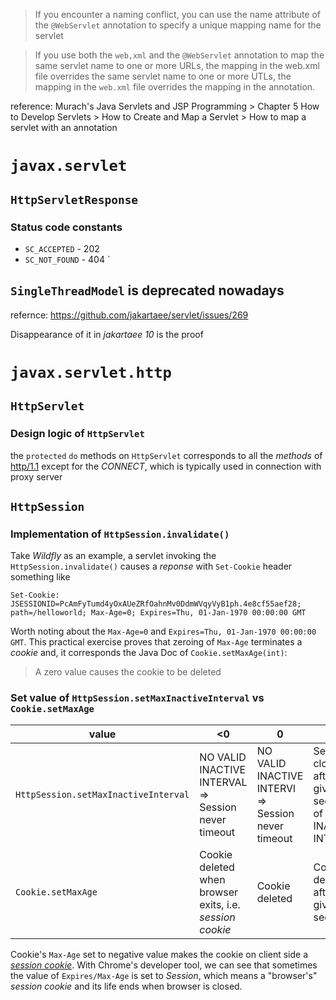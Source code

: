 
> If you encounter a naming conflict, you can use the name attribute of the `@WebServlet` annotation to specify a unique mapping name for the servlet

> If you use both the `web,xml` and the `@WebServlet` annotation to map the same servlet name to one or more URLs, the mapping in the web.xml file overrides the same servlet name to one or more UTLs, the mapping in the `web.xml` file overrides the mapping in the annotation.

reference: Murach's Java Servlets and JSP Programming > Chapter 5 How to Develop Servlets > How to Create and Map a Servlet > How to map a servlet with an annotation

# `javax.servlet`
## `HttpServletResponse`
### Status code constants
 * `SC_ACCEPTED` - 202
 * `SC_NOT_FOUND` - 404
`


## `SingleThreadModel` is deprecated nowadays
refernce: https://github.com/jakartaee/servlet/issues/269

Disappearance of it in *jakartaee 10* is the proof
# `javax.servlet.http`
## `HttpServlet`
### Design logic of `HttpServlet`
the `protected` `do` methods on `HttpServlet` corresponds to all the *methods* of [http/1.1](https://www.ietf.org/rfc/rfc2616.txt) except for the *CONNECT*, which is typically used in connection with proxy server

## `HttpSession`
### Implementation of `HttpSession.invalidate()`
Take *Wildfly* as an example, a servlet invoking the `HttpSession.invalidate()` causes a *reponse* with `Set-Cookie` header something like

`Set-Cookie: JSESSIONID=PcAmFyTumd4yOxAUeZRfOahnMv0DdmWVqyVyB1ph.4e8cf55aef28; path=/helloworld; Max-Age=0; Expires=Thu, 01-Jan-1970 00:00:00 GMT`

Worth noting about the `Max-Age=0` and `Expires=Thu, 01-Jan-1970 00:00:00 GMT`. This practical exercise proves that zeroing of `Max-Age` terminates a *cookie* and, it corresponds the Java Doc of `Cookie.setMaxAge(int)`:
 
> A zero value causes the cookie to be deleted

### Set value of `HttpSession.setMaxInactiveInterval` vs `Cookie.setMaxAge`
value                                 | <0                                                        | 0                                                    | >0
--------------------------------------|-----------------------------------------------------------|------------------------------------------------------|------------------------------------------------------------
`HttpSession.setMaxInactiveInterval`  | NO VALID INACTIVE INTERVAL => Session never timeout       | NO VALID INACTIVE INTERVl => Session never timeout   | Session closed after the given seconds of INACTIVE INTERVAL
`Cookie.setMaxAge`                    | Cookie deleted when browser exits, i.e. *session cookie*  | Cookie deleted                                       | Cookie deleted after the given seconds

Cookie's `Max-Age` set to negative value makes the cookie on client side a [*session cookie*](https://developer.mozilla.org/en-US/docs/Web/HTTP/Cookies). With Chrome's developer tool, we can see that sometimes the value of `Expires/Max-Age` is set to *Session*, which means a "browser's" *session cookie* and its life ends when browser is closed.
